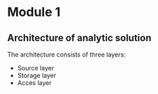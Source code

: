#  Module 1
## Architecture of analytic solution 
The architecture consists of three layers:
+ Source layer
+ Storage layer
+ Acces layer
